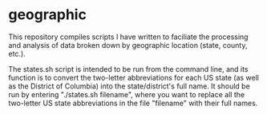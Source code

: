 # geographic
This repository compiles scripts I have written to faciliate the processing and analysis of data broken down by geographic location (state, county, etc.).

The states.sh script is intended to be run from the command line, and its function is to convert the two-letter abbreviations for each US state (as well as the District of Columbia) into the state/district's full name. It should be run by entering "./states.sh filename", where you want to replace all the two-letter US state abbreviations in the file "filename" with their full names.

